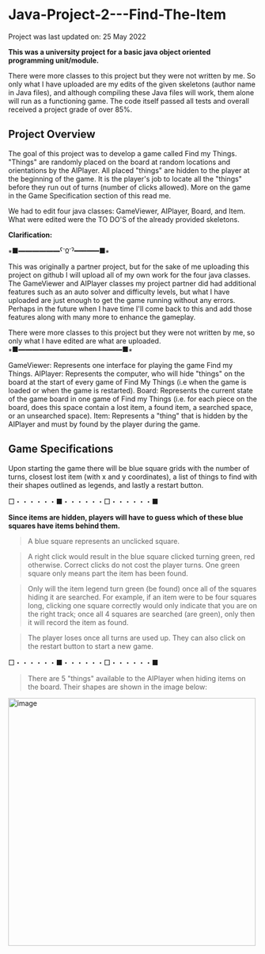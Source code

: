 # Java-Project-2---Find-The-Item
Project was last updated on: 25 May 2022

**This was a university project for a basic java object oriented programming unit/module.**

There were more classes to this project but they were not written by me. So only what I have uploaded are my edits of the given skeletons (author name in Java files), and although compiling these Java files will work, them alone will run as a functioning game. The code itself passed all tests and overall received a project grade of over 85%.

## Project Overview

The goal of this project was to develop a game called Find my Things. "Things" are randomly placed on the board at random locations and orientations by the AIPlayer. All placed "things" are hidden to the player at the beginning of the game. It is the player's job to locate all the "things" before they run out of turns (number of clicks allowed). More on the game in the Game Specification section of this read me.

We had to edit four java classes: GameViewer, AIPlayer, Board, and Item. What were edited were the TO DO'S of the already provided skeletons.

**Clarification:** 

⭒■━━━━━━ˁᱸᲲᱸˀ━━━━━━■⭒ 

This was originally a partner project, but for the sake of me uploading this project on github I will upload all of my own work for the four java classes. The GameViewer and AIPlayer classes my project partner did had additional features such as an auto solver and difficulty levels, but what I have uploaded are just enough to get the game running without any errors. Perhaps in the future when I have time I'll come back to this and add those features along with many more to enhance the gameplay.

There were more classes to this project but they were not written by me, so only what I have edited are what are uploaded.
⭒■━━━━━━━━━━━━━━━■⭒

GameViewer: Represents one interface for playing the game Find my Things.
AIPlayer: Represents the computer, who will hide "things" on the board at the start of every game of Find My Things (i.e when the game is loaded or when the game is restarted).
Board: Represents the current state of the game board in one game of Find my Things (i.e. for each piece on the board, does this space contain a lost item, a found item, a searched space, or an unsearched space).
Item: Represents a "thing" that is hidden by the AIPlayer and must by found by the player during the game.


## Game Specifications

Upon starting the game there will be blue square grids with the number of turns, closest lost item (with x and y coordinates), a list of things to find with their shapes outlined as legends, and lastly a restart button. 

□・・・・・・■・・・・・・□・・・・・・■

**Since items are hidden, players will have to guess which of these blue squares have items behind them.**
> A blue square represents an unclicked square.

> A right click would result in the blue square clicked turning green, red otherwise. Correct clicks do not cost the player turns. One green square only means part the item has been found.

> Only will the item legend turn green (be found) once all of the squares hiding it are searched. For example, if an item were to be four squares long, clicking one square correctly would only indicate that you are on the right track; once all 4 squares are searched (are green), only then it will record the item as found.

> The player loses once all turns are used up. They can also click on the restart button to start a new game.

□・・・・・・■・・・・・・□・・・・・・■


> There are 5 "things" available to the AIPlayer when hiding items on the board. Their shapes are shown in the image below:
<img width="500" alt="image" src="https://user-images.githubusercontent.com/115472181/198891920-2fbf8f1e-9d9f-46c4-883f-7d50f000cf02.png">



